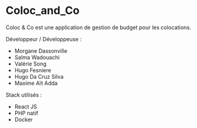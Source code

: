 # Coloc_and_Co
Coloc &amp; Co est une application de gestion de budget pour les colocations.

Développeur / Développeuse :

 - Morgane Dassonville
 - Salma Wadouachi
 - Valérie Song
 - Hugo Fesniere
 - Hugo Da Cruz Silva
 - Maxime Aït Adda
 
 Stack utilisés :
 
 - React JS
 - PHP natif
 - Docker
